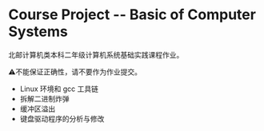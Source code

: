 # Course Project -- Basic of Computer Systems

北邮计算机类本科二年级计算机系统基础实践课程作业。

:warning:不能保证正确性，请不要作为作业提交。

- Linux 环境和 gcc 工具链
- 拆解二进制炸弹
- 缓冲区溢出
- 键盘驱动程序的分析与修改